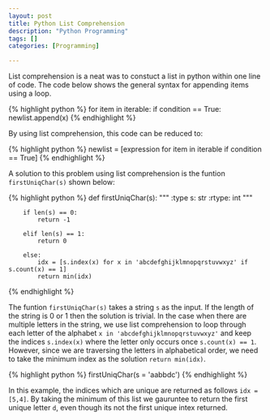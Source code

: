 ```yaml
---
layout: post
title: Python List Comprehension
description: "Python Programming"
tags: []
categories: [Programming]

---
```


List comprehension is a neat was to constuct a list in python within one line of code. The code below shows the general syntax for appending items using a loop.

{% highlight python %}
for item in iterable:
  if condition == True:
    newlist.append(x)
{% endhighlight %}

By using list comprehension, this code can be reduced to:

{% highlight python %}
newlist = [expression for item in iterable if condition == True]
{% endhighlight %}

<!-- more -->

A solution to this problem using list comprehension is the funtion <code>firstUniqChar(s)</code> shown below:

{% highlight python %}
def firstUniqChar(s):
        """
        :type s: str
        :rtype: int
        """
        
        if len(s) == 0:
            return -1

        elif len(s) == 1:
            return 0

        else:
            idx = [s.index(x) for x in 'abcdefghijklmnopqrstuvwxyz' if s.count(x) == 1]
            return min(idx)
{% endhighlight %}

The funtion <code>firstUniqChar(s)</code> takes a string <code>s</code> as the input. If the length of the string is 0 or 1 then the solution is trivial. In the case when there are multiple letters in the string, we use list comprehension to loop through each letter of the alphabet <code>x in 'abcdefghijklmnopqrstuvwxyz'</code> and keep the indices <code>s.index(x)</code> where the letter only occurs once <code>s.count(x) == 1</code>. However, since we are traversing the letters in alphabetical order, we need to take the minimum index as the solution <code>return min(idx)</code>.

{% highlight python %}
firstUniqChar(s = 'aabbdc')
{% endhighlight %}

In this example, the indices which are unique are returned as follows <code>idx = [5,4]</code>. By taking the minimum of this list we gauruntee to return the first unique letter <code>d</code>, even though its not the first unique intex returned.



